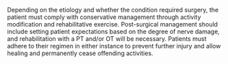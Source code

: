 Depending on the etiology and whether the condition required surgery, the patient must comply with conservative management through activity modification and rehabilitative exercise. Post-surgical management should include setting patient expectations based on the degree of nerve damage, and rehabilitation with a PT and/or OT will be necessary. Patients must adhere to their regimen in either instance to prevent further injury and allow healing and permanently cease offending activities.